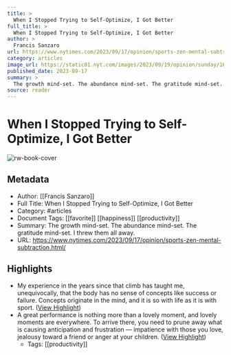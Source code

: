 ```yaml
---
title: >
  When I Stopped Trying to Self-Optimize, I Got Better
full_title: >
  When I Stopped Trying to Self-Optimize, I Got Better
author: >
  Francis Sanzaro
url: https://www.nytimes.com/2023/09/17/opinion/sports-zen-mental-subtraction.html/
category: articles
image_url: https://static01.nyt.com/images/2023/09/19/opinion/sunday/16Sanzaro/16Sanzaro-facebookJumbo.jpg
published_date: 2023-09-17
summary: >
  The growth mind-set. The abundance mind-set. The gratitude mind-set. I threw them all away.
source: reader
---
```

# When I Stopped Trying to Self-Optimize, I Got Better

![rw-book-cover](https://static01.nyt.com/images/2023/09/19/opinion/sunday/16Sanzaro/16Sanzaro-facebookJumbo.jpg)

## Metadata
- Author: [[Francis Sanzaro]]
- Full Title: When I Stopped Trying to Self-Optimize, I Got Better
- Category: #articles
- Document Tags: [[favorite]] [[happiness]] [[productivity]] 
- Summary: The growth mind-set. The abundance mind-set. The gratitude mind-set. I threw them all away.
- URL: https://www.nytimes.com/2023/09/17/opinion/sports-zen-mental-subtraction.html/

## Highlights
- My experience in the years since that climb has taught me, unequivocally, that the body has no sense of concepts like success or failure. Concepts originate in the mind, and it is so with life as it is with sport. ([View Highlight](https://read.readwise.io/read/01hcf27xg59qrrjkx2jwvm39e2))
- A great performance is nothing more than a lovely moment, and lovely moments are everywhere. To arrive there, you need to prune away what is causing anticipation and frustration — impatience with those you love, jealousy toward a friend or anger at your children. ([View Highlight](https://read.readwise.io/read/01hcf29bsq1tq4xfe5ebj3qxfj))
    - Tags: [[productivity]] 



